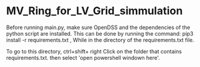 # MV_Ring_for_LV_Grid_simmulation
Before running main.py, make sure OpenDSS and the dependencies of the python script are installed. This can be done by running the command:
pip3 install -r requirements.txt , While in the directory of the requirements.txt file.

To go to this directory, ctrl+shift+ right Click on the folder that contains requirements.txt. then select 'open powershell windown here'.
